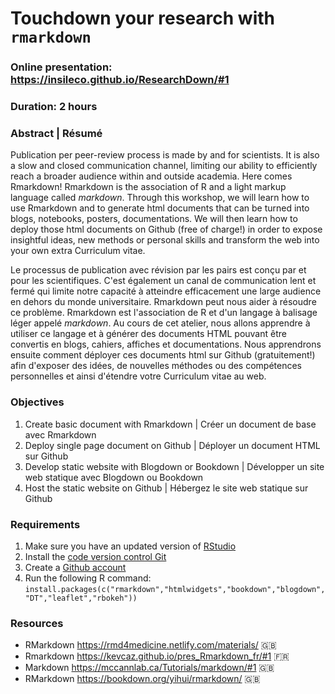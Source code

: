 # Touchdown your research with `rmarkdown`

### Online presentation: https://insileco.github.io/ResearchDown/#1
### Duration: 2 hours

### Abstract | Résumé

Publication per peer-review process is made by and for scientists. It is also a slow and closed communication channel, limiting our ability to efficiently reach a broader audience within and outside academia. Here comes Rmarkdown! Rmarkdown is the association of R and a light markup language called *markdown*. Through this workshop, we will learn how to use Rmarkdown and to generate html documents that can be turned into blogs, notebooks, posters, documentations. We will then learn how to deploy those html documents on Github (free of charge!) in order to expose insightful ideas, new methods or personal skills and transform the web into your own extra Curriculum vitae.

Le processus de publication avec révision par les pairs est conçu par et pour les scientifiques. C'est également un canal de communication lent et fermé qui limite notre capacité à atteindre efficacement une large audience en dehors du monde universitaire. Rmarkdown peut nous aider à résoudre ce problème. Rmarkdown est l'association de R et d'un langage à balisage léger appelé *markdown*. Au cours de cet atelier, nous allons apprendre à utiliser ce langage et à générer des documents HTML pouvant être convertis en blogs, cahiers, affiches et documentations. Nous apprendrons ensuite comment déployer ces documents html sur Github (gratuitement!) afin d'exposer des idées, de nouvelles méthodes ou des compétences personnelles et ainsi d'étendre votre Curriculum vitae au web.

### Objectives

 1. Create basic document with Rmarkdown | Créer un document de base avec Rmarkdown
 2. Deploy single page document on Github | Déployer un document HTML sur Github
 3. Develop static website with Blogdown or Bookdown | Développer un site web statique avec Blogdown ou Bookdown
 4. Host the static website on Github | Hébergez le site web statique sur Github

### Requirements

1. Make sure you have an updated version of [RStudio](https://rstudio.com/products/rstudio/download/)
2. Install the [code version control Git](https://git-scm.com/downloads)
3. Create a [Github account](https://github.com/join?source=header-home)
3. Run the following R command: `install.packages(c("rmarkdown","htmlwidgets","bookdown","blogdown","DT","leaflet","rbokeh"))`


### Resources

- RMarkdown https://rmd4medicine.netlify.com/materials/ :uk:
- Rmarkdown https://kevcaz.github.io/pres_Rmarkdown_fr/#1 :fr:
- Markdown https://mccannlab.ca/Tutorials/markdown/#1 :uk:
- RMarkdown https://bookdown.org/yihui/rmarkdown/ :uk:
